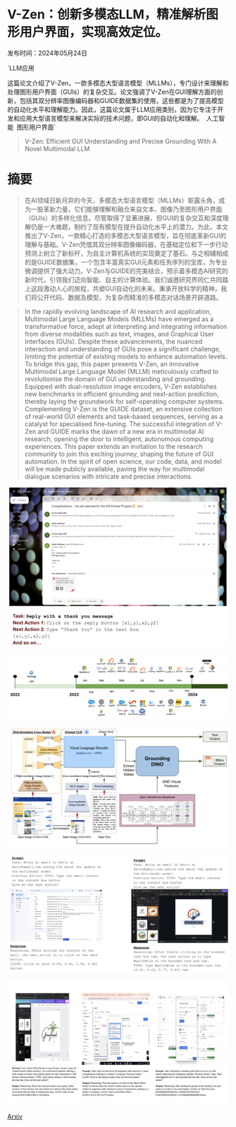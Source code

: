 # V-Zen：创新多模态LLM，精准解析图形用户界面，实现高效定位。

发布时间：2024年05月24日

`LLM应用

这篇论文介绍了V-Zen，一款多模态大型语言模型（MLLMs），专门设计来理解和处理图形用户界面（GUIs）的复杂交互。论文强调了V-Zen在GUI理解方面的创新，包括其双分辨率图像编码器和GUIDE数据集的使用，这些都是为了提高模型的自动化水平和理解能力。因此，这篇论文属于LLM应用类别，因为它专注于开发和应用大型语言模型来解决实际的技术问题，即GUI的自动化和理解。` `人工智能` `图形用户界面`

> V-Zen: Efficient GUI Understanding and Precise Grounding With A Novel Multimodal LLM

# 摘要

> 在AI领域日新月异的今天，多模态大型语言模型（MLLMs）崭露头角，成为一股革新力量，它们能够理解和融合来自文本、图像乃至图形用户界面（GUIs）的多样化信息。尽管取得了显著进展，但GUI的复杂交互和深度理解仍是一大难题，制约了现有模型在提升自动化水平上的潜力。为此，本文推出了V-Zen，一款精心打造的多模态大型语言模型，旨在彻底革新GUI的理解与基础。V-Zen凭借其双分辨率图像编码器，在基础定位和下一步行动预测上树立了新标杆，为自主计算机系统的实现奠定了基石。与之相辅相成的是GUIDE数据集，一个包含丰富真实GUI元素和任务序列的宝库，为专业微调提供了强大动力。V-Zen与GUIDE的完美结合，预示着多模态AI研究的新时代，引领我们迈向智能、自主的计算体验。我们诚邀研究界同仁共同踏上这段激动人心的旅程，共塑GUI自动化的未来。秉承开放科学的精神，我们将公开代码、数据及模型，为复杂而精准的多模态对话场景开辟道路。

> In the rapidly evolving landscape of AI research and application, Multimodal Large Language Models (MLLMs) have emerged as a transformative force, adept at interpreting and integrating information from diverse modalities such as text, images, and Graphical User Interfaces (GUIs). Despite these advancements, the nuanced interaction and understanding of GUIs pose a significant challenge, limiting the potential of existing models to enhance automation levels. To bridge this gap, this paper presents V-Zen, an innovative Multimodal Large Language Model (MLLM) meticulously crafted to revolutionise the domain of GUI understanding and grounding. Equipped with dual-resolution image encoders, V-Zen establishes new benchmarks in efficient grounding and next-action prediction, thereby laying the groundwork for self-operating computer systems. Complementing V-Zen is the GUIDE dataset, an extensive collection of real-world GUI elements and task-based sequences, serving as a catalyst for specialised fine-tuning. The successful integration of V-Zen and GUIDE marks the dawn of a new era in multimodal AI research, opening the door to intelligent, autonomous computing experiences. This paper extends an invitation to the research community to join this exciting journey, shaping the future of GUI automation. In the spirit of open science, our code, data, and model will be made publicly available, paving the way for multimodal dialogue scenarios with intricate and precise interactions.

![V-Zen：创新多模态LLM，精准解析图形用户界面，实现高效定位。](../../../paper_images/2405.15341/problem_statement.png)

![V-Zen：创新多模态LLM，精准解析图形用户界面，实现高效定位。](../../../paper_images/2405.15341/related_work.png)

![V-Zen：创新多模态LLM，精准解析图形用户界面，实现高效定位。](../../../paper_images/2405.15341/architecture.png)

![V-Zen：创新多模态LLM，精准解析图形用户界面，实现高效定位。](../../../paper_images/2405.15341/guide_sample.png)

![V-Zen：创新多模态LLM，精准解析图形用户界面，实现高效定位。](../../../paper_images/2405.15341/x1.png)

[Arxiv](https://arxiv.org/abs/2405.15341)
